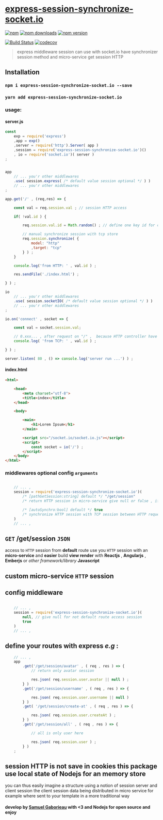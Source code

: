 # [express-session-synchronize-socket.io](https://www.npmjs.com/package/express-session-synchronize-socket.io)

[![npm](https://img.shields.io/npm/l/express-session-synchronize-socket.io.svg?style=for-the-badge)](https://www.npmjs.com/package/express-session-synchronize-socket.io)
[![npm downloads](https://img.shields.io/npm/dm/express-session-synchronize-socket.io.svg?style=for-the-badge)](https://www.npmjs.com/package/express-session-synchronize-socket.io)
[![npm version](https://img.shields.io/npm/v/express-session-synchronize-socket.io.svg?style=for-the-badge)](https://www.npmjs.com/package/express-session-synchronize-socket.io)

[![Build Status](https://travis-ci.org/Orivoir/express-session-synchronize-socket.io.svg?branch=master)](https://travis-ci.org/Orivoir/express-session-synchronize-socket.io)
[![codecov](https://codecov.io/gh/Orivoir/express-session-synchronize-socket.io/branch/master/graph/badge.svg)](https://codecov.io/gh/Orivoir/express-session-synchronize-socket.io)

> express middleware session can use with socket.io have synchronizer session method and micro-service get session HTTP

## Installation

### `npm i express-session-synchronize-socket.io --save`
### `yarn add express-session-synchronize-socket.io`

### usage:

#### server.js
```javascript
const
    exp = require('express')
    ,app = exp()
    ,server = require('http').Server( app )
    ,session = require('express-session-synchronize-socket.io')()
    , io = require('socket.io')( server )
;


app
    // ... you'r other middlewares
    .use( session.express( /* default value session optional */ ) )
    // ... you'r other middlewares
;

app.get('/' , (req,res) => {

    const val = req.session.val ; // session HTTP access

    if( !val.id ) {

        req.session.val.id = Math.random() ; // define one key id for current session

        // manual synchronize session with tcp store
        req.session.synchronize( {
            model: "http"
            ,target: "tcp"
        } ) ;
    }

    console.log('from HTTP: ' , val.id ) ;

    res.sendFile('./index.html') ;

} ) ;

io
    // ... you'r other middlewares
    .use( session.socketIO( /* default value session optional */ ) )
    // ... you'r other middlewares
;

io.on('connect' , socket => {

    const val = socket.session.val;

    // 0.xxx... , after request on "/" ,  because HTTP controller have synchronize memory strore
    console.log( 'from TCP: ' , val.id ) ;

} ) ;

server.listen( 80 , () => console.log('server run ...') ) ;
```

#### index.html
```html
<html>

    <head>
        <meta charset="utf-8">
        <title>index</title>
    </head>

    <body>

        <main>
            <h1>Lorem Ipsum</h1>
        </main>

        <script src="/socket.io/socket.io.js"></script>
        <script>
            const socket = io('/') ;
        </script>
    </body>
</html>
```

### middlewares optional config `arguments`
```javascript

    // ... ,
    session = require('express-session-synchronize-socket.io')(
        /* [pathGetSession:string] default */ "/get/session"
        /* return HTTP session in micro-service give null or false , if you want an manual control  */

        /* [autoSynchro:bool] default */ true
        /* synchronize HTTP session with TCP session between HTTP request you can manual use synchonize session */
    )
    // ... ,

```

## `GET` /get/session `JSON`

access to `HTTP` session from **default** route
use you `HTTP` session with an **micro-service**
and **easier** build **view render**
with **Reactjs** , **Angularjs** , **Emberjs** or *other* *framework/library* **Javascript**

## custom micro-service `HTTP` session

## config middleware
```javascript

    // ... ,
    session = require('express-session-synchronize-socket.io')(
        null, // give null for not default route access session
        true
    )
    // ... ,
```

## define your routes with **express** *e.g* :
```javascript
    // ... ,
    app
        .get('/get/session/avatar' , ( req , res ) => {
            // return only avatar session

            res.json( req.session.user.avatar || null ) ;
        } )
        .get('/get/session/username' , ( req , res ) => {

            res.json( req.session.user.username || null )
        } )
        .get( '/get/session/create-at' , ( req , res ) => {

            res.json( req.session.user.createAt ) ;
        } )
        .get('/get/session/all' , ( req , res ) => {

            // all is only user here

            res.json( req.session.user ) ;
        } )
    ;
```

## session HTTP is not save in cookies this package use local state of Nodejs for an memory store

you can thus easily imagine a structure using a notion of session server and client session the client session data being distributed in micro service for example where sent to your template in a more traditional way

#### develop by [Samuel Gaborieau](https://orivoir.github.io/profil-reactjs/) with <3 and **Nodejs** for **open source** and **enjoy**
